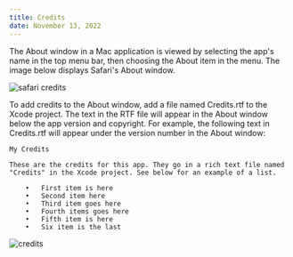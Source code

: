 ```yaml
---
title: Credits
date: November 13, 2022
---
```


The About window in a Mac application is viewed by selecting the app's name in the top menu bar, then choosing the About item in the menu. The image below displays Safari's About window.

<p><img src="../images/credits1.png" style="max-width:600px;" alt="safari credits"></p>

To add credits to the About window, add a file named Credits.rtf to the Xcode project. The text in the RTF file will appear in the About window below the app version and copyright. For example, the following text in Credits.rtf will appear under the version number in the About window:

```
My Credits

These are the credits for this app. They go in a rich text file named
"Credits" in the Xcode project. See below for an example of a list.

    •   First item is here
    •   Second item here
    •   Third item goes here
    •   Fourth items goes here
    •   Fifth item is here
    •   Six item is the last
```

<p><img src="../images/credits2.png" style="max-width:300px;" alt="credits"></p>
